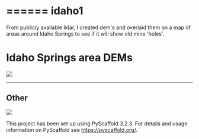 ======
idaho1
======
From publicly available lidar, I created dem's and overlaid them on a map of areas around Idaho Springs to see if it will show
old mine 'holes'.
<h1> Idaho Springs area DEMs</h1>
<img src="notebooks/IdahoSpringsBikeTrail.png">

<hr>

<h2>Other</h2>
<img src="notebooks/IdahoSpringsBikeTrail.png">


     
This project has been set up using PyScaffold 3.2.3. For details and usage
information on PyScaffold see https://pyscaffold.org/.

